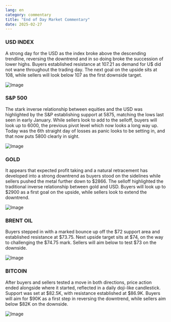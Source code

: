 ```yaml
---
lang: en
category: commentary
title: "End of Day Market Commentary"
date: 2025-02-27
---
```


### USD INDEX

A strong day for the USD as the index broke above the descending trendline, reversing the downtrend and in so doing broke the succession of lower highs. Buyers established resistance at 107.21 as demand for U$ did not wane throughout the trading day. The next goal on the upside sits at 108, while sellers will look below 107 as the first downside target.

![Image](https://markleighedu.github.io/img/Feb-2025/27-Feb-2025/usdindex.jpg)

### S&P 500

The stark inverse relationship between equities and the USD was highlighted by the S&P establishing support at 5875, matching the lows last seen in early January. While sellers look to add to the selloff, buyers will look up to 6000, the previous pivot level which now looks a long way up. Today was the 6th straight day of losses as panic looks to be setting in, and that now puts 5800 clearly in sight.

![Image](https://markleighedu.github.io/img/Feb-2025/27-Feb-2025/sp500.jpg)

### GOLD

It appears that expected profit taking and a natural retracement has developed into a strong downtrend as buyers stood on the sidelines while sellers pushed the metal further down to $2866. The selloff highlighted the traditional inverse relationship between gold and USD. Buyers will look up to $2900 as a first goal on the upside, while sellers look to extend the downtrend.

![Image](https://markleighedu.github.io/img/Feb-2025/27-Feb-2025/gold.jpg)

### BRENT OIL

Buyers stepped in with a marked bounce up off the $72 support area and established resistance at $73.75. Next upside target sits at $74, on the way to challenging the $74.75 mark. Sellers will aim below to test $73 on the downside.

![Image](https://markleighedu.github.io/img/Feb-2025/27-Feb-2025/brentoil.jpg)

### BITCOIN

After buyers and sellers tested a move in both directions, price action ended alongside where it started, reflected in a daily doji-like candlestick. Support was set at $82.5K, with resistance established at $86.9K. Buyers will aim for $90K as a first step in reversing the downtrend, while sellers aim below $82K on the downside.

![Image](https://markleighedu.github.io/img/Feb-2025/27-Feb-2025/bitcoin.jpg)

